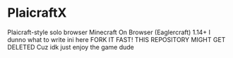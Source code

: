 # PlaicraftX
Plaicraft-style solo browser Minecraft On Browser (Eaglercraft) 1.14+ 
I dunno what to write ini here FORK IT FAST! THIS REPOSITORY MIGHT GET DELETED 
Cuz idk just enjoy the game dude
